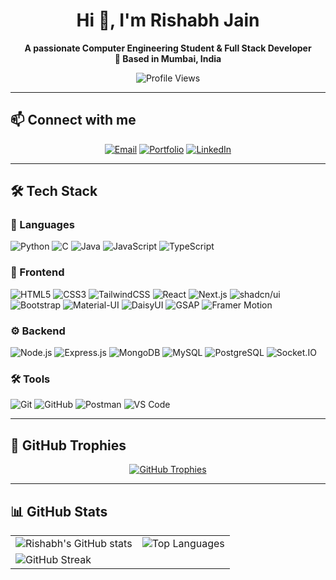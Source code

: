 <div align="center">
  <h1>Hi 👋, I'm Rishabh Jain</h1>
  <strong>A passionate Computer Engineering Student & Full Stack Developer</strong>
  <br>
  <strong>📍 Based in Mumbai, India</strong>
</div>

<p align="center">
  <img src="https://komarev.com/ghpvc/?username=Rishabhjain610&style=for-the-badge&color=brightgreen&label=Profile%20Views" alt="Profile Views">
</p>

---

## 📫 Connect with me
<p align="center">
  <a href="mailto:rishabhjainwork1@gmail.com"><img src="https://img.shields.io/badge/Email-D14836?style=for-the-badge&logo=gmail&logoColor=white" alt="Email"></a>
  <a href="https://rishabh-website-dev.vercel.app/"><img src="https://img.shields.io/badge/Portfolio-000000?style=for-the-badge&logo=vercel&logoColor=white" alt="Portfolio"></a>
  <a href="https://www.linkedin.com/in/Rishabhjain610/"><img src="https://img.shields.io/badge/LinkedIn-0A66C2?style=for-the-badge&logo=linkedin&logoColor=white" alt="LinkedIn"></a>
</p>

---

## 🛠️ Tech Stack
### 🚀 Languages
![Python](https://img.shields.io/badge/Python-3776AB?style=for-the-badge&logo=python&logoColor=white)
![C](https://img.shields.io/badge/C-00599C?style=for-the-badge&logo=c&logoColor=white)
![Java](https://img.shields.io/badge/Java-ED8B00?style=for-the-badge&logo=openjdk&logoColor=white)
![JavaScript](https://img.shields.io/badge/JavaScript-F7DF1E?style=for-the-badge&logo=javascript&logoColor=black)
![TypeScript](https://img.shields.io/badge/TypeScript-3178C6?style=for-the-badge&logo=typescript&logoColor=white)

### 🎨 Frontend
![HTML5](https://img.shields.io/badge/HTML5-E34F26?style=for-the-badge&logo=html5&logoColor=white)
![CSS3](https://img.shields.io/badge/CSS3-1572B6?style=for-the-badge&logo=css3&logoColor=white)
![TailwindCSS](https://img.shields.io/badge/Tailwind_CSS-06B6D4?style=for-the-badge&logo=tailwindcss&logoColor=white)
![React](https://img.shields.io/badge/React-20232A?style=for-the-badge&logo=react&logoColor=61DAFB)
![Next.js](https://img.shields.io/badge/Next.js-000000?style=for-the-badge&logo=nextdotjs&logoColor=white)
![shadcn/ui](https://img.shields.io/badge/shadcn/ui-000000?style=for-the-badge&logo=shadcnui&logoColor=white)
![Bootstrap](https://img.shields.io/badge/Bootstrap-7952B3?style=for-the-badge&logo=bootstrap&logoColor=white)
![Material-UI](https://img.shields.io/badge/MUI-007FFF?style=for-the-badge&logo=mui&logoColor=white)
![DaisyUI](https://img.shields.io/badge/DaisyUI-5A0EF8?style=for-the-badge&logo=daisyui&logoColor=white)
![GSAP](https://img.shields.io/badge/GSAP-88CE02?style=for-the-badge&logo=greensock&logoColor=white)
![Framer Motion](https://img.shields.io/badge/Motion-0055FF?style=for-the-badge&logo=framer&logoColor=white)

### ⚙️ Backend
![Node.js](https://img.shields.io/badge/Node.js-339933?style=for-the-badge&logo=nodedotjs&logoColor=white)
![Express.js](https://img.shields.io/badge/Express.js-000000?style=for-the-badge&logo=express&logoColor=white)
![MongoDB](https://img.shields.io/badge/MongoDB-4EA94B?style=for-the-badge&logo=mongodb&logoColor=white)
![MySQL](https://img.shields.io/badge/MySQL-4479A1?style=for-the-badge&logo=mysql&logoColor=white)
![PostgreSQL](https://img.shields.io/badge/PostgreSQL-336791?style=for-the-badge&logo=postgresql&logoColor=white)
![Socket.IO](https://img.shields.io/badge/Socket.IO-000000?style=for-the-badge&logo=socketdotio&logoColor=white)

### 🛠 Tools
![Git](https://img.shields.io/badge/Git-F05032?style=for-the-badge&logo=git&logoColor=white)
![GitHub](https://img.shields.io/badge/GitHub-181717?style=for-the-badge&logo=github&logoColor=white)
![Postman](https://img.shields.io/badge/Postman-FF6C37?style=for-the-badge&logo=postman&logoColor=white)
![VS Code](https://img.shields.io/badge/VS%20Code-0078D4?style=for-the-badge&logo=visualstudiocode&logoColor=white)

---

## 🏅 GitHub Trophies
<p align="center">
  <a href="https://github.com/ryo-ma/github-profile-trophy">
    <img src="https://github-profile-trophy.vercel.app/?username=Rishabhjain610&theme=radical&margin-w=15&margin-h=15&no-frame=true" alt="GitHub Trophies" />
  </a>
</p>

---

## 📊 GitHub Stats
<div align="center">
  <table>
    <tr>
      <td>
        <img src="https://github-readme-stats.vercel.app/api?username=Rishabhjain610&show_icons=true&theme=radical" alt="Rishabh's GitHub stats" />
      </td>
      <td>
        <img src="https://github-readme-stats.vercel.app/api/top-langs/?username=Rishabhjain610&layout=compact&theme=radical" alt="Top Languages" />
      </td>
    </tr>
     <tr>
      <td>
        <img src="https://streak-stats.demolab.com?user=Rishabhjain610&theme=radical" alt="GitHub Streak" />
      </td>
    </tr>
  </table>
</div>
